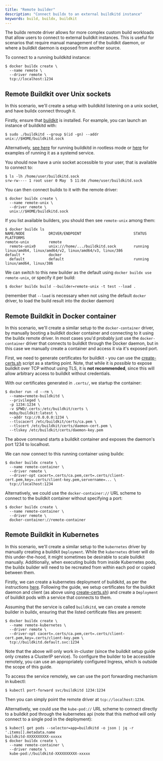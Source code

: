 ```yaml
---
title: "Remote builder"
description: "Connect buildx to an external buildkitd instance"
keywords: build, buildx, buildkit
---
```


The buildx remote driver allows for more complex custom build workloads that
allow users to connect to external buildkit instances. This is useful for
scenarios that require manual management of the buildkit daemon, or where a
buildkit daemon is exposed from another source.

To connect to a running buildkitd instance:

```console
$ docker buildx create \
  --name remote \
  --driver remote \
  tcp://localhost:1234
```

## Remote Buildkit over Unix sockets

In this scenario, we'll create a setup with buildkitd listening on a unix
socket, and have buildx connect through it.

Firstly, ensure that [buildkit](https://github.com/moby/buildkit) is installed.
For example, you can launch an instance of buildkitd with:

```console
$ sudo ./buildkitd --group $(id -gn) --addr unix://$HOME/buildkitd.sock
```

Alternatively, [see here](https://github.com/moby/buildkit/blob/master/docs/rootless.md)
for running buildkitd in rootless mode or [here](https://github.com/moby/buildkit/tree/master/examples/systemd)
for examples of running it as a systemd service.

You should now have a unix socket accessible to your user, that is available to
connect to:

```console
$ ls -lh /home/user/buildkitd.sock
srw-rw---- 1 root user 0 May  5 11:04 /home/user/buildkitd.sock
```

You can then connect buildx to it with the remote driver:

```console
$ docker buildx create \
  --name remote-unix \
  --driver remote \
  unix://$HOME/buildkitd.sock
```
        
If you list available builders, you should then see `remote-unix` among them:

```console
$ docker buildx ls
NAME/NODE           DRIVER/ENDPOINT                        STATUS  PLATFORMS
remote-unix         remote
  remote-unix0      unix:///home/.../buildkitd.sock        running linux/amd64, linux/amd64/v2, linux/amd64/v3, linux/386
default *           docker
  default           default                                running linux/amd64, linux/386
```

We can switch to this new builder as the default using `docker buildx use remote-unix`,
or specify it per build:

```console
$ docker buildx build --builder=remote-unix -t test --load .
```

(remember that `--load` is necessary when not using the default `docker`
driver, to load the build result into the docker daemon)

## Remote Buildkit in Docker container

In this scenario, we'll create a similar setup to the `docker-container`
driver, by manually booting a buildkit docker container and connecting to it
using the buildx remote driver. In most cases you'd probably just use the
`docker-container` driver that connects to buildkit through the Docker daemon,
but in this case we manually create a container and access it via it's exposed
port.

First, we need to generate certificates for buildkit - you can use the 
[create-certs.sh](https://github.com/moby/buildkit/v0.10.3/master/examples/kubernetes/create-certs.sh)
script as a starting point. Note, that while it is *possible* to expose
buildkit over TCP without using TLS, it is **not recommended**, since this will
allow arbitrary access to buildkit without credentials.

With our certificates generated in `.certs/`, we startup the container:

```console
$ docker run -d --rm \
  --name=remote-buildkitd \
  --privileged \
  -p 1234:1234 \
  -v $PWD/.certs:/etc/buildkit/certs \
  moby/buildkit:latest \
  --addr tcp://0.0.0.0:1234 \
  --tlscacert /etc/buildkit/certs/ca.pem \
  --tlscert /etc/buildkit/certs/daemon-cert.pem \
  --tlskey /etc/buildkit/certs/daemon-key.pem
```

The above command starts a buildkit container and exposes the daemon's port
1234 to localhost.

We can now connect to this running container using buildx:

```console
$ docker buildx create \
  --name remote-container \
  --driver remote \
  --driver-opt cacert=.certs/ca.pem,cert=.certs/client-cert.pem,key=.certs/client-key.pem,servername=... \
  tcp://localhost:1234
```

Alternatively, we could use the `docker-container://` URL scheme to connect
to the buildkit container without specifying a port:

```console
$ docker buildx create \
  --name remote-container \
  --driver remote \
  docker-container://remote-container
```

## Remote Buildkit in Kubernetes

In this scenario, we'll create a similar setup to the `kubernetes` driver by
manually creating a buildkit `Deployment`. While the `kubernetes` driver will
do this under-the-hood, it might sometimes be desirable to scale buildkit
manually. Additionally, when executing builds from inside Kubernetes pods,
the buildx builder will need to be recreated from within each pod or copied
between them.

Firstly, we can create a kubernetes deployment of buildkitd, as per the
instructions [here](https://github.com/moby/buildkit/tree/master/examples/kubernetes).
Following the guide, we setup certificates for the buildkit daemon and client
(as above using [create-certs.sh](https://github.com/moby/buildkit/blob/v0.10.3/examples/kubernetes/create-certs.sh))
and create a `Deployment` of buildkit pods with a service that connects to
them.

Assuming that the service is called `buildkitd`, we can create a remote builder
in buildx, ensuring that the listed certificate files are present:

```console
$ docker buildx create \
  --name remote-kubernetes \
  --driver remote \
  --driver-opt cacert=.certs/ca.pem,cert=.certs/client-cert.pem,key=.certs/client-key.pem \
  tcp://buildkitd.default.svc:1234
```

Note that the above will only work in-cluster (since the buildkit setup guide
only creates a ClusterIP service). To configure the builder to be accessible
remotely, you can use an appropriately configured Ingress, which is outside the
scope of this guide.

To access the service remotely, we can use the port forwarding mechanism in
kubectl:

```console
$ kubectl port-forward svc/buildkitd 1234:1234
```

Then you can simply point the remote driver at `tcp://localhost:1234`.

Alternatively, we could use the `kube-pod://` URL scheme to connect
directly to a buildkit pod through the kubernetes api (note that this method
will only connect to a single pod in the deployment):

```console
$ kubectl get pods --selector=app=buildkitd -o json | jq -r '.items[].metadata.name
buildkitd-XXXXXXXXXX-xxxxx
$ docker buildx create \
  --name remote-container \
  --driver remote \
  kube-pod://buildkitd-XXXXXXXXXX-xxxxx
```
